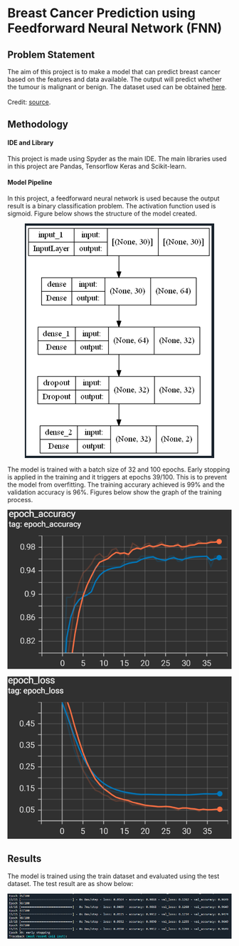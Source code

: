 # Breast Cancer Prediction using Feedforward Neural Network (FNN)
## Problem Statement
The aim of this project is to make a model that can predict breast cancer based on the features and data available. The output will predict whether the tumour is malignant or benign. The dataset used can be obtained [here](https://github.com/HazuanAiman/Breast_cancer_wisconsin/blob/main/dataset/breast%20cancer%20wisconsin.csv).
<br>
<br>
Credit: [source](https://www.kaggle.com/datasets/uciml/breast-cancer-wisconsin-data).

## Methodology
#### IDE and Library
This project is made using Spyder as the main IDE. The main libraries used in this project are Pandas, Tensorflow Keras and Scikit-learn.

#### Model Pipeline
In this project, a feedforward neural network is used because the output result is a binary classification problem. The activation function used is sigmoid. Figure below shows the structure of the model created.
<p align="center">
  <img src="https://github.com/HazuanAiman/Breast_cancer_wisconsin/blob/main/images/breast%20cancer%20model%20pipeline.PNG">
<p>

The model is trained with a batch size of 32 and 100 epochs. Early stopping is applied in the training and it triggers at epochs 39/100. This is to prevent the model from overfitting. The training accurary achieved is 99% and the validation accuracy is 96%. Figures below show the graph of the training process.
<p align="center">
  <img src="https://github.com/HazuanAiman/Breast_cancer_wisconsin/blob/main/images/breast%20cancer%20epoch%20acc.PNG">
<p>
<p align="center">
  <img src="https://github.com/HazuanAiman/Breast_cancer_wisconsin/blob/main/images/breast%20cancer%20epoch%20loss.PNG">
<p>
  
## Results
The model is trained using the train dataset and evaluated using the test dataset. The test result are as show below:
 <p align="center">
  <img src="https://github.com/HazuanAiman/Breast_cancer_wisconsin/blob/main/images/breast%20cancer%20result.PNG">
<p>
